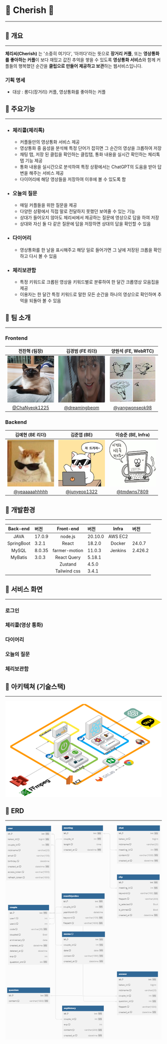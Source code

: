 # 🍒 Cherish 🍒
***


## 💚 개요
***
**체리씨(Cherish)** 는 '소중히 여기다', '아끼다'라는 뜻으로 **장거리 커플**, 또는 **영상통화를 좋아하는 커플**이 보다 재밌고 값진 추억을 쌓을 수 있도록 **영상통화 서비스**와 함께 커플들의 행복했던 순간을 **클립으로 만들어 제공하고 보관**하는 웹서비스입니다.
<br/>


### 기획 명세
* 대상 : 롱디(장거리) 커플, 영상통화를 좋아하는 커플

## 💚 주요기능
***
* ### 체리콜(체리톡)
  * 커플들만의 영상통화 서비스 제공
  * 영상통화 중 음성을 분석해 특정 단어가 잡히면 그 순간의 영상을 크롭하여 저장
  * 채팅 탭, 저장 된 클립을 확인하는 클립탭, 통화 내용을 실시간 확인하는 체리톡 탭 기능 제공
  * 통화 내용을 실시간으로 분석하여 특정 상황에서는 ChatGPT의 도움을 받아 답변을 해주는 서비스 제공
  * 다이어리에 해당 영상들을 저장하여 이후에 볼 수 있도록 함

* ### 오늘의 질문
  * 매일 커플들을 위한 질문을 제공
  * 다양한 상황에서 직접 말로 전달하지 못했던 보여줄 수 있는 기능
  * 상대가 들어오지 않아도 체리씨에서 제공하는 질문에 영상으로 답을 하여 저장
  * 상대와 자신 둘 다 같은 질문에 답을 저장하면 상대의 답을 확인할 수 있음

* ### 다이어리
  * 영상통화를 한 날을 표시해주고 해당 일로 들어가면 그 날에 저장된 크롭을 확인하고 다시 볼 수 있음

* ### 체리보관함
  * 특정 키워드로 크롭된 영상을 키워드별로 분류하여 한 달간 크롭영상 모음집을 제공
  * 이용자는 한 달간 특정 키워드로 말한 모든 순간을 하나의 영상으로 확인하며 추억을 되돌아 볼 수 있음

## 💚 팀 소개
***
### Frontend

|                             전찬혁 (팀장)                              |                           김경범 (FE 리더)                            |                         양원석 (FE, WebRTC)                          |
|:-----------------------------------------------------------------:|:----------------------------------------------------------------:|:-----------------------------------------------------------------:|
| <img src="assets/img/profile/chanhyeok.jpg" width="150" height="150"> | <img src="assets/img/profile/kyungbum.jpg" width="150" height="150"> | <img src="assets/img/profile/wonseok.jpeg" width="150" height="150" > |
|         [@ChaNyeok1225](https://github.com/ChaNyeok1225)          |         [@dreamingbeom](https://github.com/dreamingbeom)         |        [@yangwonseok98](https://github.com/yangwonseok98)         |

### Backend

|                           김예현 (BE 리더)                           |                            김준엽 (BE)                             |                         이승준 (BE, Infra)                          |
|:---------------------------------------------------------------:|:---------------------------------------------------------------:|:----------------------------------------------------------------:|
| <img src="assets/img/profile/yehyeon.jpg" width="150" height="150"> | <img src="assets/img/profile/junyeop.jpg" width="150" height="150"> | <img src="assets/img/profile/seungjun.jpg" width="150" height="150"> |
|        [@yeaaaaahhhhh](https://github.com/yeaaaaahhhhh)         |         [@junyeop1322](https://github.com/junyeop1322)          |           [@tmdwns7809](https://github.com/tmdwns7809)           |

## 💚 개발환경
***
|  Back-end  | 버전     |   Front-end   | 버전     |  Infra  | 버전      |
|:----------:|:-------|:-------------:|:-------|:-------------:|:-------|
|    JAVA    | 17.0.9 |    node.js    | 20.10.0 |AWS EC2 |         |
| SpringBoot | 3.2.1  |     React     | 18.2.0 |Docker  | 24.0.7  |
|   MySQL    | 8.0.35 | farmer-motion | 11.0.3 |Jenkins | 2.426.2 |
|  MyBatis   | 3.0.3  |  React Query  | 5.18.1 |
|            |        |    Zustand    | 4.5.0  |
|            |        | Tailwind css  | 3.4.1  |

[//]: # (|   Front-end   | 버전     | )

[//]: # (|:-------------:|:-------|)

[//]: # (|    node.js    | 20.10.0 |)

[//]: # (|     React     | 18.2.0 |)

[//]: # (| farmer-motion | 11.0.3 |)

[//]: # (|  React Query  | 5.18.1 |)

[//]: # (|    Zustand    | 4.5.0  |)

[//]: # (| Tailwind css  | 3.4.1  |)

[//]: # ()
[//]: # (|  Infra  | 버전      | )

[//]: # (|:-------:|:--------|)

[//]: # (| AWS EC2 |         |)

[//]: # (| Docker  | 24.0.7  |)

[//]: # (| Jenkins | 2.426.2 |)

## 💚 서비스 화면
***
### 로그인

### 체리콜(영상 통화)

### 다이어리

### 오늘의 질문

### 체리보관함



## 💚 아키텍쳐 (기술스택)
***
<img src="assets/img/architecture.PNG">

## 💚 ERD
***
<img src="assets/img/erd/ERD.PNG">
